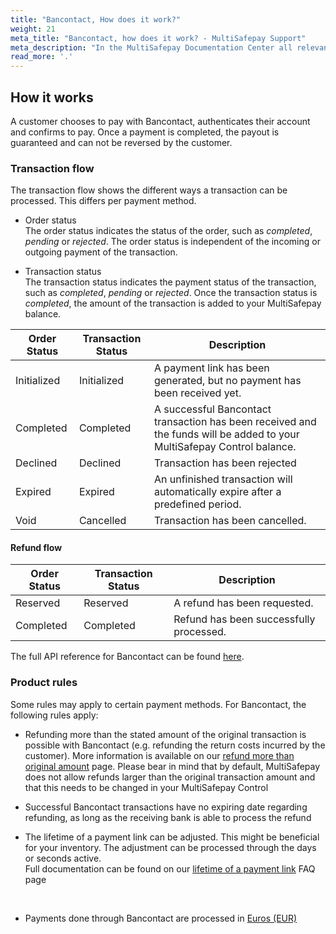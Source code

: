 ```yaml
---
title: "Bancontact, How does it work?"
weight: 21
meta_title: "Bancontact, how does it work? - MultiSafepay Support"
meta_description: "In the MultiSafepay Documentation Center all relevant information regarding our Plugins and API. As well as Support pages for Payment Method, Tools and General Questions. You can also find the contact details of our Support Team and Integration Team."
read_more: '.'
---
```


## How it works
A customer chooses to pay with Bancontact, authenticates their account and confirms to pay. Once a payment is completed, the payout is guaranteed and can not be reversed by the customer.

### Transaction flow
The transaction flow shows the different ways a transaction can be processed. This differs per payment method.

* Order status      
The order status indicates the status of the order, such as _completed_, _pending_ or _rejected_. The order status is independent of the incoming or outgoing payment of the transaction.

* Transaction status       
The transaction status indicates the payment status of the transaction, such as _completed_, _pending_ or _rejected_. Once the transaction status is _completed_, the amount of the transaction is added to your MultiSafepay balance.


| Order Status                      | Transaction Status      | Description |
|--------------------------------|-----------|-----------------------------------------------------------------------------------------|
| Initialized | Initialized | A payment link has been generated, but no payment has been received yet.  | 
| Completed   | Completed   | A successful Bancontact transaction has been received and the funds will be added to your MultiSafepay Control balance.   | 
| Declined    | Declined    | Transaction has been rejected   | 
| Expired     | Expired     | An unfinished transaction will automatically expire after a predefined period.  | 
| Void        | Cancelled    | Transaction has been cancelled.   | 


#### Refund flow 

| Order Status                      | Transaction Status      | Description |
|--------------------------------|-----------|-----------------------------------------------------------------------------------------|
| Reserved       | Reserved    | A refund has been requested. | 
| Completed      | Completed   | Refund has been successfully processed.  | 

The full API reference for Bancontact can be found [here](/api/#bancontact).

### Product rules
Some rules may apply to certain payment methods. For Bancontact, the following rules apply:

* Refunding more than the stated amount of the original transaction is possible with Bancontact (e.g. refunding the return costs incurred by the customer). More information is available on our [refund more than original amount](/faq/finance/refund-more-than-original-amount/) page. Please bear in mind that by default, MultiSafepay does not allow refunds larger than  the original transaction amount and that this needs to be changed in your MultiSafepay Control 

* Successful Bancontact transactions have no expiring date regarding refunding, as long as the receiving bank is able to process the refund

* The lifetime of a payment link can be adjusted. This might be beneficial for your inventory. The adjustment can be processed through the days or seconds active.   
Full documentation can be found on our [lifetime of a payment link](/faq/api/lifetime-of-a-payment-link/) FAQ page
<br>

* Payments done through Bancontact are processed in [Euros (EUR)](/faq/general/which-currencies-are-supported-by-multisafepay/)
